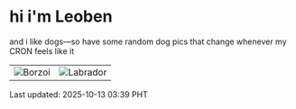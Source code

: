 # hi i'm Leoben

and i like dogs—so have some random dog pics that change whenever my CRON feels like it

|  |  |
|--------|----------|
| ![Borzoi](https://random-dog-vercel.vercel.app/api/random-borzoi?v=1760297945) | ![Labrador](https://random-dog-vercel.vercel.app/api/random-labrador?v=1760297945) |

Last updated: 2025-10-13 03:39 PHT
